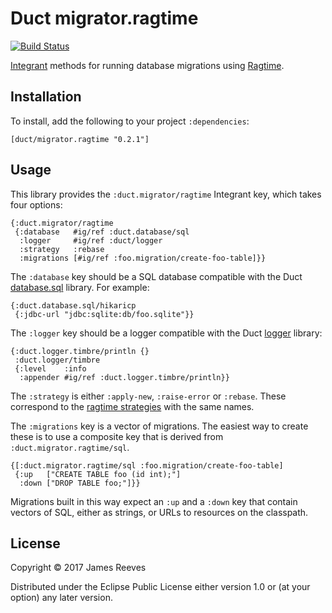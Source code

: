 # Duct migrator.ragtime

[![Build Status](https://travis-ci.org/duct-framework/migrator.ragtime.svg?branch=master)](https://travis-ci.org/duct-framework/migrator.ragtime)

[Integrant][] methods for running database migrations using
[Ragtime][].

[integrant]: https://github.com/weavejester/integrant
[ragtime]:   https://github.com/weavejester/ragtime

## Installation

To install, add the following to your project `:dependencies`:

    [duct/migrator.ragtime "0.2.1"]

## Usage

This library provides the `:duct.migrator/ragtime` Integrant key,
which takes four options:

```edn
{:duct.migrator/ragtime
 {:database   #ig/ref :duct.database/sql
  :logger     #ig/ref :duct/logger
  :strategy   :rebase
  :migrations [#ig/ref :foo.migration/create-foo-table]}}
```

The `:database` key should be a SQL database compatible with the Duct
[database.sql][] library. For example:

```edn
{:duct.database.sql/hikaricp
 {:jdbc-url "jdbc:sqlite:db/foo.sqlite"}}
```

The `:logger` key should be a logger compatible with the Duct
[logger][] library:

```edn
{:duct.logger.timbre/println {}
 :duct.logger/timbre
 {:level    :info
  :appender #ig/ref :duct.logger.timbre/println}}
```

The `:strategy` is either `:apply-new`, `:raise-error` or
`:rebase`. These correspond to the [ragtime strategies][] with the
same names.

The `:migrations` key is a vector of migrations. The easiest way to
create these is to use a composite key that is derived from
`:duct.migrator.ragtime/sql`.

```edn
{[:duct.migrator.ragtime/sql :foo.migration/create-foo-table]
 {:up   ["CREATE TABLE foo (id int);"]
  :down ["DROP TABLE foo;"]}}
```

Migrations built in this way expect an `:up` and a `:down` key that
contain vectors of SQL, either as strings, or URLs to resources on the
classpath.

[database.sql]:       https://github.com/duct-framework/database.sql
[logger]:             https://github.com/duct-framework/logger
[ragtime strategies]: https://weavejester.github.io/ragtime/ragtime.strategy.html

## License

Copyright © 2017 James Reeves

Distributed under the Eclipse Public License either version 1.0 or (at
your option) any later version.
